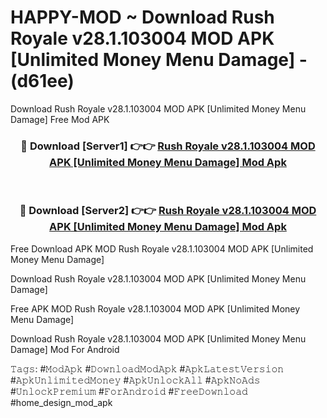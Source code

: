 # HAPPY-MOD ~ Download Rush Royale v28.1.103004 MOD APK [Unlimited Money Menu Damage] - (d61ee)
Download Rush Royale v28.1.103004 MOD APK [Unlimited Money Menu Damage] Free Mod APK

<div align="center">
<h3>🔴 Download [Server1] 👉👉 <a href="https://apk-comot.site?title=Rush_Royale_v28.1.103004_MOD_APK_[Unlimited_Money_Menu_Damage]">Rush Royale v28.1.103004 MOD APK [Unlimited Money Menu Damage] Mod Apk</a></h3><br>

<h3>🔴 Download [Server2] 👉👉 <a href="https://apk-comot.site?title=Rush_Royale_v28.1.103004_MOD_APK_[Unlimited_Money_Menu_Damage]">Rush Royale v28.1.103004 MOD APK [Unlimited Money Menu Damage] Mod Apk</a></h3>
</div>


Free Download APK MOD Rush Royale v28.1.103004 MOD APK [Unlimited Money Menu Damage]

Download Rush Royale v28.1.103004 MOD APK [Unlimited Money Menu Damage] 

Free APK MOD Rush Royale v28.1.103004 MOD APK [Unlimited Money Menu Damage] 

Download Rush Royale v28.1.103004 MOD APK [Unlimited Money Menu Damage] Mod For Android

𝚃𝚊𝚐𝚜: #𝙼𝚘𝚍𝙰𝚙𝚔 #𝙳𝚘𝚠𝚗𝚕𝚘𝚊𝚍𝙼𝚘𝚍𝙰𝚙𝚔 #𝙰𝚙𝚔𝙻𝚊𝚝𝚎𝚜𝚝𝚅𝚎𝚛𝚜𝚒𝚘𝚗 #𝙰𝚙𝚔𝚄𝚗𝚕𝚒𝚖𝚒𝚝𝚎𝚍𝙼𝚘𝚗𝚎𝚢 #𝙰𝚙𝚔𝚄𝚗𝚕𝚘𝚌𝚔𝙰𝚕𝚕 #𝙰𝚙𝚔𝙽𝚘𝙰𝚍𝚜 #𝚄𝚗𝚕𝚘𝚌𝚔𝙿𝚛𝚎𝚖𝚒𝚞𝚖 #𝙵𝚘𝚛𝙰𝚗𝚍𝚛𝚘𝚒𝚍 #𝙵𝚛𝚎𝚎𝙳𝚘𝚠𝚗𝚕𝚘𝚊𝚍 #home_design_mod_apk